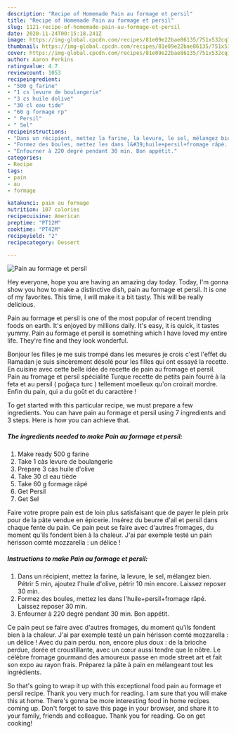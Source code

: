 ```yaml
---
description: "Recipe of Homemade Pain au formage et persil"
title: "Recipe of Homemade Pain au formage et persil"
slug: 1121-recipe-of-homemade-pain-au-formage-et-persil
date: 2020-11-24T00:15:18.241Z
image: https://img-global.cpcdn.com/recipes/81e09e22bae86135/751x532cq70/pain-au-formage-et-persil-photo-principale-de-la-recette.jpg
thumbnail: https://img-global.cpcdn.com/recipes/81e09e22bae86135/751x532cq70/pain-au-formage-et-persil-photo-principale-de-la-recette.jpg
cover: https://img-global.cpcdn.com/recipes/81e09e22bae86135/751x532cq70/pain-au-formage-et-persil-photo-principale-de-la-recette.jpg
author: Aaron Perkins
ratingvalue: 4.7
reviewcount: 1053
recipeingredient:
- "500 g farine"
- "1 cs levure de boulangerie"
- "3 cs huile dolive"
- "30 cl eau tide"
- "60 g formage rp"
- " Persil"
- " Sel"
recipeinstructions:
- "Dans un récipient, mettez la farine, la levure, le sel, mélangez bien. Pétrir 5 min, ajoutez l&#39;huile d&#39;olive, pétrir 10 min encore. Laissez reposer 30 min."
- "Formez des boules, mettez les dans l&#39;huile+persil+fromage râpé. Laissez reposer 30 min."
- "Enfourner à 220 degré pendant 30 min. Bon appétit."
categories:
- Recipe
tags:
- pain
- au
- formage

katakunci: pain au formage 
nutrition: 107 calories
recipecuisine: American
preptime: "PT12M"
cooktime: "PT42M"
recipeyield: "2"
recipecategory: Dessert

---
```



![Pain au formage et persil](https://img-global.cpcdn.com/recipes/81e09e22bae86135/751x532cq70/pain-au-formage-et-persil-photo-principale-de-la-recette.jpg)

Hey everyone, hope you are having an amazing day today. Today, I'm gonna show you how to make a distinctive dish, pain au formage et persil. It is one of my favorites. This time, I will make it a bit tasty. This will be really delicious.

Pain au formage et persil is one of the most popular of recent trending foods on earth. It's enjoyed by millions daily. It's easy, it is quick, it tastes yummy. Pain au formage et persil is something which I have loved my entire life. They're fine and they look wonderful.

Bonjour les filles je me suis trompé dans les mesures je crois c&#39;est l&#39;effet du Ramadan je suis sincèrement désolé pour les filles qui ont essayé la recette. En cuisine avec cette belle idée de recette de pain au fromage et persil. Pain au fromage et persil spécialité Turque recette de petits pain fourré à la feta et au persil ( poğaça turc ) tellement moelleux qu&#39;on croirait mordre. Enfin du pain, qui a du goût et du caractère !


To get started with this particular recipe, we must prepare a few ingredients. You can have pain au formage et persil using 7 ingredients and 3 steps. Here is how you can achieve that.

<!--inarticleads1-->

##### The ingredients needed to make Pain au formage et persil:

1. Make ready 500 g farine
1. Take 1 càs levure de boulangerie
1. Prepare 3 càs huile d&#39;olive
1. Take 30 cl eau tiède
1. Take 60 g formage râpé
1. Get  Persil
1. Get  Sel


Faire votre propre pain est de loin plus satisfaisant que de payer le plein prix pour de la pâte vendue en épicerie. Insérez du beurre d&#39;ail et persil dans chaque fente du pain. Ce pain peut se faire avec d&#39;autres fromages, du moment qu&#39;ils fondent bien à la chaleur. J&#39;ai par exemple testé un pain hérisson comté mozzarella : un délice ! 

<!--inarticleads2-->

##### Instructions to make Pain au formage et persil:

1. Dans un récipient, mettez la farine, la levure, le sel, mélangez bien. Pétrir 5 min, ajoutez l&#39;huile d&#39;olive, pétrir 10 min encore. Laissez reposer 30 min.
1. Formez des boules, mettez les dans l&#39;huile+persil+fromage râpé. Laissez reposer 30 min.
1. Enfourner à 220 degré pendant 30 min. Bon appétit.


Ce pain peut se faire avec d&#39;autres fromages, du moment qu&#39;ils fondent bien à la chaleur. J&#39;ai par exemple testé un pain hérisson comté mozzarella : un délice ! Avec du pain perdu. non, encore plus doux : de la brioche perdue, dorée et croustillante, avec un cœur aussi tendre que le nôtre. Le célèbre fromage gourmand des amoureux passe en mode street art et fait son expo au rayon frais. Préparez la pâte à pain en mélangeant tout les ingrédients. 

So that's going to wrap it up with this exceptional food pain au formage et persil recipe. Thank you very much for reading. I am sure that you will make this at home. There's gonna be more interesting food in home recipes coming up. Don't forget to save this page in your browser, and share it to your family, friends and colleague. Thank you for reading. Go on get cooking!

